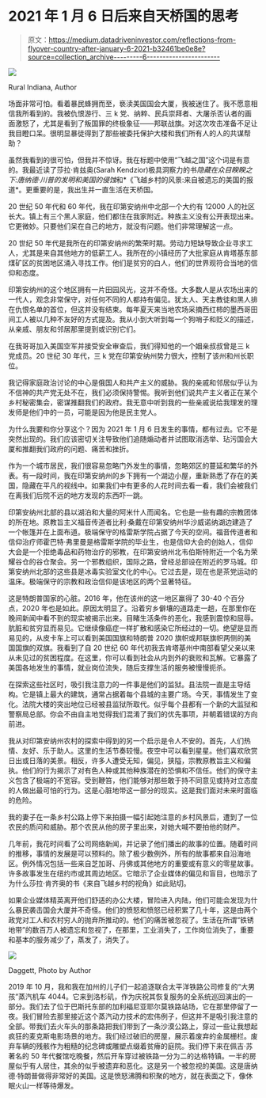 # 2021 年 1 月 6 日后来自天桥国的思考

> 原文：<https://medium.datadriveninvestor.com/reflections-from-flyover-country-after-january-6-2021-b32461be0e8e?source=collection_archive---------6----------------------->

![](img/c03dd41c7c7ff293c732b3b5f159703d.png)

Rural Indiana, Author

场面非常可怕。看着暴民蜂拥而至，亵渎美国国会大厦，我被迷住了。我不愿意相信我所看到的。我被仇恨游行、三 k 党、纳粹、民兵崇拜者、大屠杀否认者的画面激怒了，尤其是看到了叛国罪的终极象征——邦联战旗。对这次攻击准备不足让我目瞪口呆。很明显暴徒得到了那些被委托保护大楼和我们所有人的人的共谋帮助？

虽然我看到的很可怕，但我并不惊讶。我在标题中使用“飞越之国”这个词是有意的。我最近读了莎拉·肯兹奥(Sarah Kendzior)极具洞察力的书*隐藏在众目睽睽之下:唐纳德·川普的发明和美国的侵蚀*和*《飞越乡村的风景:来自被遗忘的美国的报道*。更重要的是，我出生并一直生活在天桥国。

20 世纪 50 年代和 60 年代，我在印第安纳州中北部一个大约有 12000 人的社区长大。镇上有三个黑人家庭，他们都住在我家附近。种族主义没有公开表现出来。它更微妙。只要他们呆在自己的地方，就没有问题。他们非常理解这一点。

20 世纪 50 年代是我所在的印第安纳州的繁荣时期。劳动力短缺导致企业寻求工人，尤其是来自其他地方的低薪工人。我所在的小镇经历了大批家庭从肯塔基东部煤矿区的贫困地区涌入寻找工作。他们是贫穷的白人，他们的世界观符合当地的信仰和态度。

印第安纳州的这个地区拥有一片田园风光，这并不奇怪。大多数人是从农场出来的一代人，观念非常保守，对任何不同的人都持有偏见。犹太人、天主教徒和黑人排在仇恨名单的首位，但这并没有结束。每年夏天来当地农场采摘西红柿的墨西哥田间工人被以几种不友好的方式提及。我从小到大听到每一个狗哨子和贬义的描述，从亲戚、朋友和邻居那里提到或识别它们。

在我哥哥加入美国空军并接受安全审查后，我们得知他的一个姻亲叔叔曾是三 k 党成员。20 世纪 30 年代，三 k 党在印第安纳州势力很大，控制了该州和州长职位。

我记得家庭政治讨论的中心是俄国人和共产主义的威胁。我的亲戚和邻居似乎认为不信神的共产党无处不在，我们必须保持警惕。我听到他们说共产主义者正在某个乡村秘密集会，密谋推翻我们的政府。我无意中听到我的一些亲戚说给我理发的理发师是他们中的一员，可能是因为他是民主党人。

为什么我要和你分享这个？因为 2021 年 1 月 6 日发生的事情，都有过去。它不是突然出现的。我们应该密切关注导致他们追随煽动者并试图取消选举、玷污国会大厦和推翻我们政府的问题、痛苦和挫折。

作为一个城市居民，我们很容易忽略门外发生的事情，忽略郊区的蔓延和繁华的外表。有一段时间，我在印第安纳州的乡下拥有一个湖边小屋，重新熟悉了存在的美国，隐藏在平凡的视线中。如果我们中有更多的人花时间去看一看，我们会被我们在离我们后院不远的地方发现的东西吓一跳。

印第安纳州北部的县以湖泊和大量的阿米什人而闻名。它也是一些有趣的宗教团体的所在地。原教旨主义福音传道者比利·桑戴在印第安纳州华沙威诺纳湖边建造了一个帐篷并在上面布道。极端保守的格雷斯学院占据了今天的空间。福音传道者和信仰治疗师霍巴特·弗里曼是格雷斯学院的毕业生，也是信仰大会的创始人，信仰大会是一个拒绝毒品和药物治疗的邪教，在印第安纳州北韦伯斯特附近一个名为荣耀谷仓的谷仓聚会。另一个邪教组织，国际之路，曾经总部设在附近的罗马城。印第安纳州北部的这些县是冰毒实验室文化的中心。它过去是，现在也是茶党运动的温床。极端保守的宗教和政治信仰是该地区的两个显著特征。

这是特朗普国家的心脏。2016 年，他在该州的这一地区赢得了 30-40 个百分点，2020 年也是如此。原因太明显了。沿着穷乡僻壤的道路走一趟，在那里你在晚间新闻中看不到的现实被揭示出来。目睹生活条件的恶化，我感到震惊和屈辱。肮脏和贫穷显而易见。它继续像癌症一样扩散和感染它所经过的一切。绝望是显而易见的，从皮卡车上可以看到美国国旗和特朗普 2020 旗帜或邦联旗帜两侧的美国国旗的双旗。我看到了自 20 世纪 60 年代初我去肯塔基州中南部看望父亲以来从未见过的贫困程度。在这里，你可以看到社会从内到外的衰败和瓦解。它暴露了美国各地发生的事情，就业岗位流失，随后支撑生活的服务被慢慢扼杀。

在探索这些社区时，吸引我注意力的一件事是他们的监狱。县法院一直是主导结构。它是镇上最大的建筑，通常占据着每个县城的主要广场。今天，事情发生了变化。法院大楼的突出地位已经被县监狱所取代。似乎每个县都有一个新的大监狱和警察局总部。你会不由自主地觉得我们混淆了我们的优先事项，并朝着错误的方向前进。

我从对印第安纳州农村的探索中得到的另一个启示是令人不安的。首先，人们热情、友好、乐于助人。这里的生活节奏较慢。夜空中可以看到星星。他们喜欢欣赏日出或日落的美景。相反，许多人遭受无知，偏见，狭隘，宗教原教旨主义和偏执。他们的行为揭示了对有色人种或其他种族潜在的恐惧和不信任。他们的保守主义包含了极端的不宽容。受到鞭笞，他们能够对那些敢于持不同意见或持对立态度的人做出最可怕的行为。这是心脏地带这一部分的现实。这是我们面对未来时面临的危险。

我的妻子在一条乡村公路上停下来拍摄一幅引起她注意的乡村风景后，遭到了一位农民的质问和威胁。那个农民从他的房子里出来，对她大喊不要拍他的财产。

几年前，我花时间看了公司网络新闻，并记录了他们播出的故事的位置。随着时间的推移，事情的发展是可以预料的。除了极少数例外，所有的故事都来自沿海地区。例外情况包括一些来自芝加哥、丹佛或其他地方的重要或有意义的零星故事。许多故事发生在纽约市或其周边地区。它暗示了企业媒体的偏见和盲目，也暗示了为什么莎拉·肯齐奥的书《来自飞越乡村的视角》如此贴切。

如果企业媒体精英离开他们舒适的办公大楼，冒险进入内陆，他们可能会发现为什么暴民袭击国会大厦并不奇怪。他们的愤怒和愤怒已经积累了几十年，这是由两个政党对工人和农村穷人的抛弃所推动的。他们的痛苦被忽视了。生活在所谓“铁锈地带”的数百万人被遗忘和忽视了，在那里，工业消失了，工作岗位消失了，重要和基本的服务减少了，蒸发了，消失了。

![](img/2c4ec3cbe05c99383cf3df2ad4a7dec8.png)

Daggett, Photo by Author

2019 年 10 月，我和我在加州的儿子们一起追逐联合太平洋铁路公司修复的“大男孩”蒸汽机车 4044。它来到洛杉矶，作为庆祝其恢复服务的全系统巡回演出的一部分。我们去了位于巴斯托东部的加利福尼亚耶尔莫铁路站场，它在那里停留了一夜。我们冒险去那里接近这个蒸汽动力技术的宏伟例子，但这并不是吸引我注意的全部。带我们去火车头的那条路把我们带到了一条沙漠公路上，穿过一些让我想起疯狂的麦克斯电影场景的地方。我们经过破旧的房屋，展示着废弃的金属栅栏。废弃车辆的残骸作为粗糙的纪念碑或雕塑点缀着贫瘠的庭院。我们停下来在佩吉·苏著名的 50 年代餐馆吃晚餐，然后开车穿过被铁路一分为二的达格特镇。一半的房屋似乎有人居住，其余的似乎被遗弃和恶化。这是另一个被忽视的美国。这是唐纳德·特朗普做得非常好的美国。这是愤怒沸腾和积聚的地方，就在表面之下，像休眠火山一样等待爆发。